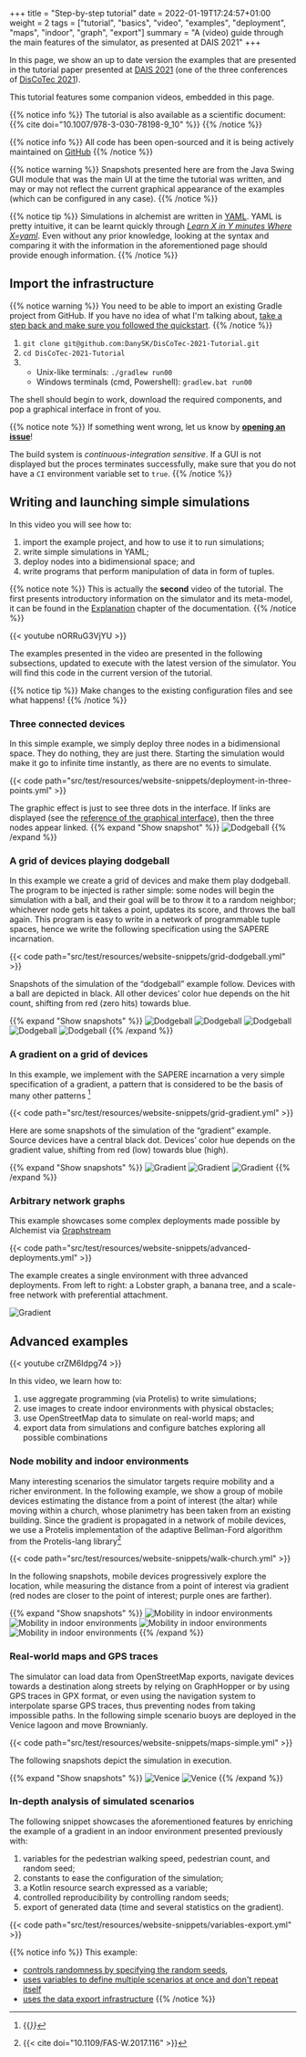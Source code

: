 +++
title = "Step-by-step tutorial"
date = 2022-01-19T17:24:57+01:00
weight = 2
tags = ["tutorial", "basics", "video", "examples", "deployment", "maps", "indoor", "graph", "export"]
summary = "A (video) guide through the main features of the simulator, as presented at DAIS 2021"
+++

In this page, we show an up to date version the examples that are presented in the tutorial paper presented at
[DAIS 2021](http://www.discotec.org/2021/dais.html)
(one of the three conferences of [DisCoTec 2021](https://www.discotec.org/2021/)).

This tutorial features some companion videos, embedded in this page.

{{% notice info %}}
The tutorial is also available as a scientific document: {{% cite doi="10.1007/978-3-030-78198-9_10" %}}
{{% /notice %}}

{{% notice info %}}
All code has been open-sourced and it is being actively maintained on [GitHub](https://github.com/DanySK/DisCoTec-2021-Tutorial)
{{% /notice %}}

{{% notice warning %}}
Snapshots presented here are from the Java Swing GUI module that was the main UI at the time the tutorial was written,
and may or may not reflect the current graphical appearance of the examples
(which can be configured in any case).
{{% /notice %}}

{{% notice tip %}}
Simulations in alchemist are written in [YAML](https://yaml.org/).
YAML is pretty intuitive, it can be learnt quickly through
*[Learn X in Y minutes Where X=yaml](https://learnxinyminutes.com/docs/yaml/)*.
Even without any prior knowledge, looking at the syntax and comparing it with the information in the aforementioned page
should provide enough information.
{{% /notice %}}

## Import the infrastructure

{{% notice warning %}}
You need to be able to import an existing Gradle project from GitHub.
If you have no idea of what I'm talking about,
[take a step back and make sure you followed the quickstart](../quickstart).
{{% /notice %}}

1. `git clone git@github.com:DanySK/DisCoTec-2021-Tutorial.git`
2. `cd DisCoTec-2021-Tutorial`
3.
    * Unix-like terminals: `./gradlew run00`
    * Windows terminals (cmd, Powershell): `gradlew.bat run00`

The shell should begin to work, download the required components, and pop a graphical interface in front of you.

{{% notice note %}}
If something went wrong, let us know by **[opening an issue](https://github.com/DanySK/DisCoTec-2021-Tutorial/issues/new/choose)**!

The build system is *continuous-integration sensitive*.
If a GUI is not displayed but the proces terminates successfully,
make sure that you do not have a `CI` environment variable set to `true`.
{{% /notice %}}

## Writing and launching simple simulations

In this video you will see how to:
1. import the example project, and how to use it to run simulations;
2. write simple simulations in YAML;
3. deploy nodes into a bidimensional space; and
4. write programs that perform manipulation of data in form of tuples.

{{% notice note %}}
This is actually the **second** video of the tutorial.
The first presents introductory information on the simulator and its meta-model,
it can be found in the [Explanation](/explanation/) chapter of the documentation.
{{% /notice %}}

{{< youtube nORRuG3VjYU >}}


The examples presented in the video are presented in the following subsections,
updated to execute with the latest version of the simulator.
You will find this code in the current version of the tutorial.

{{% notice tip %}}
Make changes to the existing configuration files and see what happens!
{{% /notice %}}


### Three connected devices

In this simple example, we simply deploy three nodes in a bidimensional space.
They do nothing, they are just there.
Starting the simulation would make it go to infinite time instantly,
as there are no events to simulate.

{{< code path="src/test/resources/website-snippets/deployment-in-three-points.yml" >}}

The graphic effect is just to see three dots in the interface.
If links are displayed (see the [reference of the graphical interface](/reference/default-ui)),
then the three nodes appear linked.
{{% expand "Show snapshot" %}}
![Dodgeball](3nodes.png)
{{% /expand %}}

### A grid of devices playing dodgeball

In this example we create a grid of devices
and make them play dodgeball. The program to be injected is rather simple:
some nodes will begin the simulation with a ball, and their goal will be to
throw it to a random neighbor; whichever node gets hit takes a point, updates
its score, and throws the ball again. This program is easy to write in a network
of programmable tuple spaces, hence we write the following specification using
the SAPERE incarnation.

{{< code path="src/test/resources/website-snippets/grid-dodgeball.yml" >}}

Snapshots of the simulation of the “dodgeball” example follow.
Devices with a ball are depicted in black. All other devices’ color hue depends on the
hit count, shifting from red (zero hits) towards blue.

{{% expand "Show snapshots" %}}
![Dodgeball](dodgeball00.png)
![Dodgeball](dodgeball01.png)
![Dodgeball](dodgeball02.png)
![Dodgeball](dodgeball03.png)
![Dodgeball](dodgeball04.png)
{{% /expand %}}

### A gradient on a grid of devices

In this example, we implement with the SAPERE incarnation a very simple
specification of a gradient, a pattern that is considered to be the basis of many
other patterns [^bio-patterns]

[^bio-patterns]: {{<cite doi="10.1007/s11047-012-9324-y" >}}

{{< code path="src/test/resources/website-snippets/grid-gradient.yml" >}}

Here are some snapshots of the simulation of the “gradient” example.
Source devices have a central black dot. Devices’ color hue depends on the gradient
value, shifting from red (low) towards blue (high).

{{% expand "Show snapshots" %}}
![Gradient](gradient00.png)
![Gradient](gradient01.png)
![Gradient](gradient02.png)
{{% /expand %}}

### Arbitrary network graphs

This example showcases some complex deployments made possible by Alchemist via [Graphstream](https://graphstream-project.org/)

{{< code path="src/test/resources/website-snippets/advanced-deployments.yml" >}}

The example creates a single environment with three advanced deployments. From left to right: a
Lobster graph, a banana tree, and a scale-free network with preferential attachment.

![Gradient](graphstream.png)

## Advanced examples

{{< youtube crZM6Idpg74 >}}

In this video, we learn how to:
1. use aggregate programming (via Protelis) to write simulations;
2. use images to create indoor environments with physical obstacles;
3. use OpenStreetMap data to simulate on real-world maps; and
4. export data from simulations and configure batches exploring all possible combinations

### Node mobility and indoor environments

Many interesting scenarios the simulator targets
require mobility and a richer environment. In the following example, we show
a group of mobile devices estimating the distance from a point of interest (the
altar) while moving within a church, whose planimetry has been taken from
an existing building.
Since the gradient is propagated in a network of mobile devices, we use a Protelis implementation of the
adaptive Bellman-Ford algorithm from the Protelis-lang library[^protelis-lang]

[^protelis-lang]: {{< cite doi="10.1109/FAS-W.2017.116" >}}

{{< code path="src/test/resources/website-snippets/walk-church.yml" >}}

In the following snapshots, mobile devices progressively explore the location, while measuring the distance from a point of interest
via gradient (red nodes are closer to the point of interest; purple ones are farther).

{{% expand "Show snapshots" %}}
![Mobility in indoor environments](chiaravalle00.png)
![Mobility in indoor environments](chiaravalle01.png)
![Mobility in indoor environments](chiaravalle02.png)
![Mobility in indoor environments](chiaravalle03.png)
{{% /expand %}}

### Real-world maps and GPS traces

The simulator can
load data from OpenStreetMap exports, navigate devices towards a destination
along streets by relying on GraphHopper or by using GPS traces in GPX format,
or even using the navigation system to interpolate sparse GPS traces, thus
preventing nodes from taking impossible paths. In the following simple
scenario buoys are deployed in the Venice lagoon and move Brownianly.

{{< code path="src/test/resources/website-snippets/maps-simple.yml" >}}

The following snapshots depict the simulation in execution.

{{% expand "Show snapshots" %}}
![Venice](venice.png)
![Venice](venice2.png)
{{% /expand %}}

### In-depth analysis of simulated scenarios

The following snippet showcases the aforementioned features by enriching
the example of a gradient in an indoor environment presented previously with:

1. variables for the pedestrian walking speed, pedestrian count, and random seed;
2. constants to ease the configuration of the simulation;
3. a Kotlin resource search expressed as a variable;
4. controlled reproducibility by controlling random seeds;
5. export of generated data (time and several statistics on the gradient).

{{< code path="src/test/resources/website-snippets/variables-export.yml" >}}

{{% notice info %}}
This example:
* [controls randomness by specifying the random seeds](/howtos/simulation/repeatability),
* [uses variables to define multiple scenarios at once and don't repeat itself](/howtos/simulation/variables)
* [uses the data export infrastructure](/howtos/simulation/export)
  {{% /notice %}}
